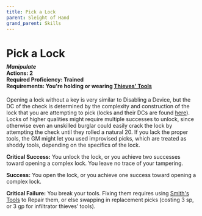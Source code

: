 ```yaml
---
title: Pick a Lock
parent: Sleight of Hand
grand_parent: Skills
---
```


# Pick a Lock

<div style="margin-top:-10px;"></div>

#### *Manipulate*<br>**Actions:** 2<br>**Required Proficiency:** Trained<br>**Requirements:** You're holding or wearing [Thieves' Tools](https://stormchaserroleplaying.com/stormchaserRPG/Equipment/Tools/ThievesTools/)
Opening a lock without a key is very similar to Disabling a Device, but the DC of the check is determined by the complexity and construction of the lock that you are attempting to pick (locks and their DCs are found [here](https://stormchaserroleplaying.com/stormchaserRPG/Equipment/Gear/Descriptions/#lock)). Locks of higher qualities might require multiple successes to unlock, since otherwise even an unskilled burglar could easily crack the lock by attempting the check until they rolled a natural 20. If you lack the proper tools, the GM might let you used improvised picks, which are treated as shoddy tools, depending on the specifics of the lock.

**Critical Success:** You unlock the lock, or you achieve two successes toward opening a complex lock. You leave no trace of your tampering.

**Success:** You open the lock, or you achieve one success toward opening a complex lock.

**Critical Failure:** You break your tools. Fixing them requires using [Smith's Tools](https://stormchaserroleplaying.com/stormchaserRPG/Equipment/Tools/ArtisansTools/#smiths-tools) to Repair them, or else swapping in replacement picks (costing 3 sp, or 3 gp for infiltrator thieves’ tools).
